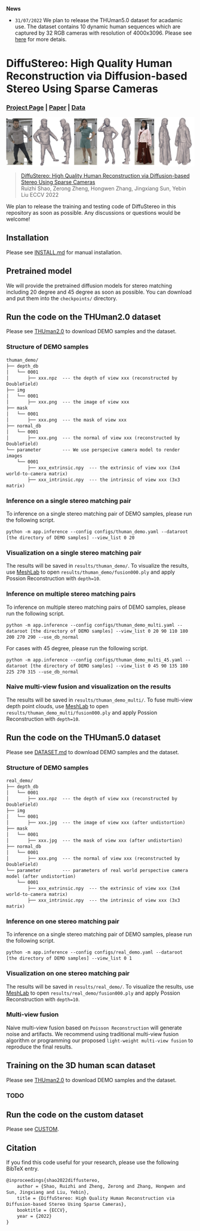 **News**

* `31/07/2022` We plan to release the THUman5.0 dataset for acadamic use. The dataset contains 10 dynamic human sequences which are captured by 32 RGB cameras with resolution of 4000x3096. Please see [here](DATASET.md) for more detais. 

# DiffuStereo: High Quality Human Reconstruction via Diffusion-based Stereo Using Sparse Cameras
### [Project Page](http://liuyebin.com/diffustereo/diffustereo.html) | [Paper](https://arxiv.org/pdf/2207.08000.pdf) | [Data](DATASET.md)

![image](assets/teaser.jpg)

> [DiffuStereo: High Quality Human Reconstruction via Diffusion-based Stereo Using Sparse Cameras](https://arxiv.org/pdf/2207.08000.pdf)  
> Ruizhi Shao, Zerong Zheng, Hongwen Zhang, Jingxiang Sun, Yebin Liu
> ECCV 2022

We plan to release the training and testing code of DiffuStereo in this repository as soon as possible.  Any discussions or questions would be welcome!

## Installation

Please see [INSTALL.md](INSTALL.md) for manual installation.

## Pretrained model

We will provide the pretrained diffusion models for stereo matching including 20 degree and 45 degree as soon as possible. You can download and put them into the `checkpoints/` directory.

## Run the code on the THUman2.0 dataset

Please see [THUman2.0](THUMAN2_0.md) to download DEMO samples and the dataset.

### Structure of DEMO samples

```
thuman_demo/
├── depth_db
│   └── 0001
│       ├── xxx.npz  --- the depth of view xxx (reconstructed by DoubleField)
├── img
│   └── 0001
│       ├── xxx.png  --- the image of view xxx
├── mask
│   └── 0001
│       ├── xxx.png  --- the mask of view xxx
├── normal_db
│   └── 0001
│       ├── xxx.png  --- the normal of view xxx (reconstructed by DoubleField)
└── parameter        --- We use perspecive camera model to render images
    └── 0001   
        ├── xxx_extrinsic.npy  --- the extrinsic of view xxx (3x4 world-to-camera matrix)
        ├── xxx_intrinsic.npy  --- the intrinsic of view xxx (3x3 matrix)
```

### Inference on a single stereo matching pair
To inference on a single stereo matching pair of DEMO samples, please run the following script.

```
python -m app.inference --config configs/thuman_demo.yaml --dataroot [the directory of DEMO samples] --view_list 0 20
```

### Visualization on a single stereo matching pair
The results will be saved in `results/thuman_demo/`. To visualize the results, use [MeshLab]() to open `results/thuman_demo/fusion000.ply` and apply Possion Reconstruction with `depth=10`.

### Inference on multiple stereo matching pairs
To inference on multiple stereo matching pairs of DEMO samples, please run the following script.

```
python -m app.inference --config configs/thuman_demo_multi.yaml --dataroot [the directory of DEMO samples] --view_list 0 20 90 110 180 200 270 290 --use_db_normal
```

For cases with 45 degree, please run the following script.

```
python -m app.inference --config configs/thuman_demo_multi_45.yaml --dataroot [the directory of DEMO samples] --view_list 0 45 90 135 180 225 270 315 --use_db_normal
```

### Naive multi-view fusion and visualization on the results
The results will be saved in `results/thuman_demo_multi/`. To fuse multi-view depth point clouds, use [MeshLab]() to open `results/thuman_demo_multi/fusion000.ply` and apply Possion Reconstruction with `depth=10`.

## Run the code on the THUman5.0 dataset

Please see [DATASET.md](DATASET.md) to download DEMO samples and the dataset.

### Structure of DEMO samples
```
real_demo/
├── depth_db
│   └── 0001
│       ├── xxx.npz  --- the depth of view xxx (reconstructed by DoubleField)
├── img
│   └── 0001
│       ├── xxx.jpg  --- the image of view xxx (after undistortion)
├── mask
│   └── 0001
│       ├── xxx.jpg  --- the mask of view xxx (after undistortion)
├── normal_db
│   └── 0001
│       ├── xxx.png  --- the normal of view xxx (reconstructed by DoubleField)
└── parameter        --- parameters of real world perspective camera model (after undistortion)
    └── 0001   
        ├── xxx_extrinsic.npy  --- the extrinsic of view xxx (3x4 world-to-camera matrix)
        ├── xxx_intrinsic.npy  --- the intrinsic of view xxx (3x3 matrix)
```

### Inference on one stereo matching pair
To inference on a single stereo matching pair of DEMO samples, please run the following script.

```
python -m app.inference --config configs/real_demo.yaml --dataroot [the directory of DEMO samples] --view_list 0 1
```

### Visualization on one stereo matching pair
The results will be saved in `results/real_demo/`. To visualize the results, use [MeshLab]() to open `results/real_demo/fusion000.ply` and apply Possion Reconstruction with `depth=10`.

### Multi-view fusion
Naive multi-view fusion based on `Poisson Reconstruction` will generate noise and artifacts. We recommend using traditional multi-view fusion algorithm or programming our proposed `light-weight multi-view fusion` to reproduce the final results.

## Training on the 3D human scan dataset

Please see [THUman2.0](THUman2_0.md) to download DEMO samples and the dataset.

### TODO

## Run the code on the custom dataset

Please see [CUSTOM](CUSTOM.md).

## Citation

If you find this code useful for your research, please use the following BibTeX entry.

```
@inproceedings{shao2022diffustereo,
    author = {Shao, Ruizhi and Zheng, Zerong and Zhang, Hongwen and Sun, Jingxiang and Liu, Yebin},
    title = {DiffuStereo: High Quality Human Reconstruction via Diffusion-based Stereo Using Sparse Cameras},
    booktitle = {ECCV},
    year = {2022}
}
```